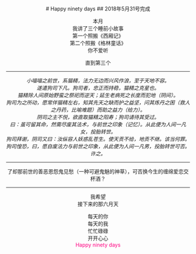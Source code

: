 <center>
# Happy ninety days
## 2018年5月31号完成

本月<br/>
我讲了三个睡前小故事<br/>
第一个照搬《西厢记》<br/>
第二个照搬《格林童话》<br/>
你不爱听

直到第三个<br/>

--------------------------

*小喵喵之前世，系猫精，法力无边而兴风作浪，至于天地不容。*<br/>
*遂遣狗司下凡。狗司者，忠正而持稳，猫精之克星也。*<br/>
*猫精除人间原始野蛮之祭祀而逆天；延生老病死之长度而犯地（阴间）。*<br/>
*狗司为之所动，愿常伴猫精左右，知其先天之缺而护之益坚，问其炼丹之困（救人之丹药，比喻难题）而助之益力（给力）。*<br/>
*阴司之主不悦，欲直取猫精之阳寿；狗司请待其受过。*<br/>
*曰：虽可留其命，然需尽废其法术，与前世之印象（记忆）。从此便为人间一凡女，投胎转世。*<br/>
*狗司拜谢，阴司又曰：汝纵容人妖惑乱苍生。使天贡不给，地贡不继。该当何罪。*<br/>
*狗司惶恐，曰，愿自废法力与前世之印象，从此便为人间一凡男，投胎转世可否。*<br/>
*许之。*<br/>

---------------------------

了却那前世的善恶恩怨鬼见愁（一种可避鬼魅的神草），可否换今生的缠绵爱恋交杯酒？<br/>

----------------------------------

我希望<br/>
接下来的那六月天<br/>

每天的你<br/>
每天的我<br/>
忙忙碌碌<br/>
开开心心<br/>
<span style="color:#FF0080">Happy ninety days</span>
<center>
